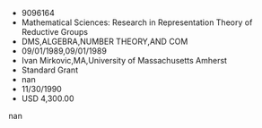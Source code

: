 
* 9096164
* Mathematical Sciences: Research in Representation Theory of Reductive Groups
* DMS,ALGEBRA,NUMBER THEORY,AND COM
* 09/01/1989,09/01/1989
* Ivan Mirkovic,MA,University of Massachusetts Amherst
* Standard Grant
* nan
* 11/30/1990
* USD 4,300.00

nan
